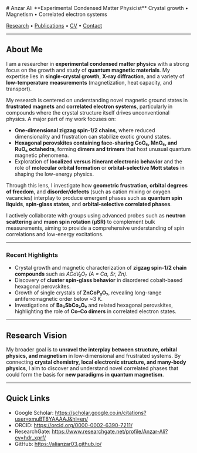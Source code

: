<link rel="stylesheet" href="/assets/css/custom.css">
# Anzar Ali
**Experimental Condensed Matter Physicist**  
Crystal growth • Magnetism • Correlated electron systems

[Research](research.md) • [Publications](publications.md) • [CV](cv/CV_Anzar_Ali.pdf) • [Contact](contact.md)

---

## About Me

I am a researcher in **experimental condensed matter physics** with a strong focus on the growth and study of **quantum magnetic materials**. My expertise lies in **single-crystal growth**, **X-ray diffraction**, and a variety of **low-temperature measurements** (magnetization, heat capacity, and transport).  

My research is centered on understanding novel magnetic ground states in **frustrated magnets** and **correlated electron systems**, particularly in compounds where the crystal structure itself drives unconventional physics. A major part of my work focuses on:

- **One-dimensional zigzag spin-1/2 chains**, where reduced dimensionality and frustration can stabilize exotic ground states.  
- **Hexagonal perovskites containing face-sharing CoO₆, MnO₆, and RuO₆ octahedra**, forming **dimers and trimers** that host unusual quantum magnetic phenomena.  
- Exploration of **localized versus itinerant electronic behavior** and the role of **molecular orbital formation** or **orbital-selective Mott states** in shaping the low-energy physics.  

Through this lens, I investigate how **geometric frustration**, **orbital degrees of freedom**, and **disorder/defects** (such as cation mixing or oxygen vacancies) interplay to produce emergent phases such as **quantum spin liquids**, **spin-glass states**, and **orbital-selective correlated phases**.  

I actively collaborate with groups using advanced probes such as **neutron scattering** and **muon spin rotation (µSR)** to complement bulk measurements, aiming to provide a comprehensive understanding of spin correlations and low-energy excitations.

---

### Recent Highlights
- Crystal growth and magnetic characterization of **zigzag spin-1/2 chain compounds** such as *ACoV₂O₇ (A = Ca, Sr, Zn)*.  
- Discovery of **cluster spin-glass behavior** in disordered cobalt-based hexagonal perovskites.  
- Growth of single crystals of **ZnCoP₂O₇**, revealing long-range antiferromagnetic order below ~3 K.  
- Investigations of **Ba₃SbCo₂O₉** and related hexagonal perovskites, highlighting the role of **Co–Co dimers** in correlated electron states.  

---

## Research Vision
My broader goal is to **unravel the interplay between structure, orbital physics, and magnetism** in low-dimensional and frustrated systems. By connecting **crystal chemistry, local electronic structure, and many-body physics**, I aim to discover and understand novel correlated phases that could form the basis for **new paradigms in quantum magnetism**.

---

## Quick Links
- Google Scholar: <https://scholar.google.co.in/citations?user=xmuBT8YAAAAJ&hl=en/>  
- ORCID: <https://orcid.org/0000-0002-6390-7211/>  
- ResearchGate: <https://www.researchgate.net/profile/Anzar-Ali?ev=hdr_xprf/>  
- GitHub: <https://alianzar03.github.io/>  
